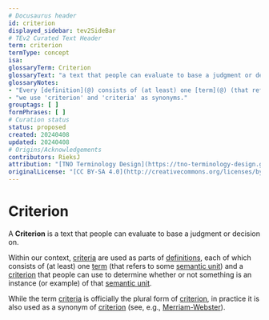 ```yaml
---
# Docusaurus header
id: criterion
displayed_sidebar: tev2SideBar
# TEv2 Curated Text Header
term: criterion
termType: concept
isa:
glossaryTerm: Criterion
glossaryText: "a text that people can evaluate to base a judgment or decision on."
glossaryNotes:
- "Every [definition](@) consists of (at least) one [term](@) (that refers to some [semantic unit](@)) and a [criterion](@) that people can use to determine whether or not something is an instance (or example) of that [semantic unit](@)."
- "we use 'criterion' and 'criteria' as synonyms."
grouptags: [ ]
formPhrases: [ ]
# Curation status
status: proposed
created: 20240408
updated: 20240408
# Origins/Acknowledgements
contributors: RieksJ
attribution: "[TNO Terminology Design](https://tno-terminology-design.github.io/tev2-specifications/docs)"
originalLicense: "[CC BY-SA 4.0](http://creativecommons.org/licenses/by-sa/4.0/?ref=chooser-v1)"
---
```


# Criterion

A **Criterion** is a text that people can evaluate to base a judgment or decision on.

Within our context, [criteria](@) are used as parts of [definitions](@), each of which consists of (at least) one [term](@) (that refers to some [semantic unit](@)) and a [criterion](@) that people can use to determine whether or not something is an instance (or example) of that [semantic unit](@).

While the term [criteria](@) is officially the plural form of [criterion](@), in practice it is also used as a synonym of [criterion](@) (see, e.g., [Merriam-Webster](https://www.merriam-webster.com/dictionary/criteria)).